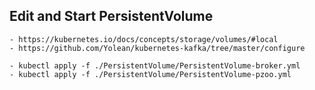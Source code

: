 ## Edit and Start PersistentVolume
```
- https://kubernetes.io/docs/concepts/storage/volumes/#local
- https://github.com/Yolean/kubernetes-kafka/tree/master/configure
```
```
- kubectl apply -f ./PersistentVolume/PersistentVolume-broker.yml
- kubectl apply -f ./PersistentVolume/PersistentVolume-pzoo.yml

```
